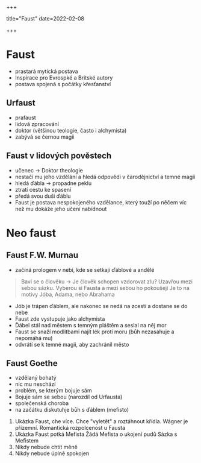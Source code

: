+++

  title="Faust"
  date=2022-02-08

+++

# Faust
- prastará mytická postava
- Inspirace pro Evrospké a Britské autory
- postava spojená s počátky křesťanství

## Urfaust
- prafaust
- lidová zpracování 
- doktor (většinou teologie, často i alchymista)
- zabývá se černou magii

## Faust v lidových pověstech
- učenec $\to$ Doktor theologie
- nestačí mu jeho vzdělání a hledá odpovědi v čarodějnictví a temné magii
- hledá ďábla $\to$ propadne peklu
- ztratí cestu ke spasení
- předá svou duši ďáblu
- Faust je postava nespokojeného vzdělance, který touží po něčem víc než mu dokáže jeho učení nabídnout

# Neo faust 

## Faust F.W. Murnau
-  začíná prologem v nebi, kde se setkají ďáblové a andělé
> Baví se o člověku $\to$ Je člověk schopen vzdorovat zlu?
> Uzavřou mezi sebou sázku.
> Vyberou si Fausta a mezi sebou ho pokoušejí
> Je to na motivy Jóba, Adama, nebo Abrahama
- Jób je trápen ďáblem, ale nakonec se nedá na zcestí a dostane se do nebe
- Faust zde vystupuje jako alchymista
- Ďábel stál nad městem s temným pláštěm a seslal na něj mor
- Faust se snaží modlitbami najít lék proti moru (bůh nezasahuje a nepomáhá mu)
- odvrátí se k temné magii, aby zachránil město 

## Faust Goethe
- vzdělaný bohatý
- nic mu neschází
- problém, se kterým bojuje sám 
- Bojuje sám se sebou (narozdíl od Urfausta)
- společenská choroba
- na začátku diskutuhje bůh s ďáblem (mefisto)
1. Ukázka
  Faust, che více. Chce "vyletět" a roztáhnout křídla.
  Wágner je přízemní.
  Romantická rozpolcenost u Fausta
2. Ukázka 
  Faust potká Mefista
  Žádá Mefista o ukojení pudů
  Sázka s Mefistem
  1. Nikdy nebude chtít měně
  2. Nikdy nebude úplně spokojen




